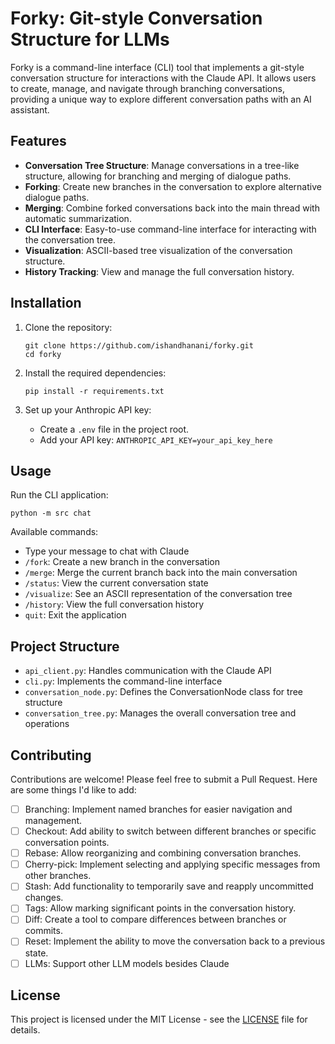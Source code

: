 # Forky: Git-style Conversation Structure for LLMs 

Forky is a command-line interface (CLI) tool that implements a git-style conversation structure for interactions with the Claude API. It allows users to create, manage, and navigate through branching conversations, providing a unique way to explore different conversation paths with an AI assistant.

## Features

- **Conversation Tree Structure**: Manage conversations in a tree-like structure, allowing for branching and merging of dialogue paths.
- **Forking**: Create new branches in the conversation to explore alternative dialogue paths.
- **Merging**: Combine forked conversations back into the main thread with automatic summarization.
- **CLI Interface**: Easy-to-use command-line interface for interacting with the conversation tree.
- **Visualization**: ASCII-based tree visualization of the conversation structure.
- **History Tracking**: View and manage the full conversation history.

## Installation

1. Clone the repository:
   ```
   git clone https://github.com/ishandhanani/forky.git
   cd forky
   ```

2. Install the required dependencies:
   ```
   pip install -r requirements.txt
   ```

3. Set up your Anthropic API key:
   - Create a `.env` file in the project root.
   - Add your API key: `ANTHROPIC_API_KEY=your_api_key_here`

## Usage

Run the CLI application:

```
python -m src chat
```

Available commands:
- Type your message to chat with Claude
- `/fork`: Create a new branch in the conversation
- `/merge`: Merge the current branch back into the main conversation
- `/status`: View the current conversation state
- `/visualize`: See an ASCII representation of the conversation tree
- `/history`: View the full conversation history
- `quit`: Exit the application

## Project Structure

- `api_client.py`: Handles communication with the Claude API
- `cli.py`: Implements the command-line interface
- `conversation_node.py`: Defines the ConversationNode class for tree structure
- `conversation_tree.py`: Manages the overall conversation tree and operations

## Contributing

Contributions are welcome! Please feel free to submit a Pull Request. Here are some things I'd like to add:

- [ ] Branching: Implement named branches for easier navigation and management.
- [ ] Checkout: Add ability to switch between different branches or specific conversation points.
- [ ] Rebase: Allow reorganizing and combining conversation branches.
- [ ] Cherry-pick: Implement selecting and applying specific messages from other branches.
- [ ] Stash: Add functionality to temporarily save and reapply uncommitted changes.
- [ ] Tags: Allow marking significant points in the conversation history.
- [ ] Diff: Create a tool to compare differences between branches or commits.
- [ ] Reset: Implement the ability to move the conversation back to a previous state.
- [ ] LLMs: Support other LLM models besides Claude

## License

This project is licensed under the MIT License - see the [LICENSE](LICENSE) file for details.